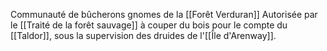 Communauté de bûcherons gnomes de la [[Forêt Verduran]]
Autorisée par le [[Traité de la forêt sauvage]] à couper du bois pour le compte du [[Taldor]], sous la supervision des druides de l'[[Île d'Arenway]].